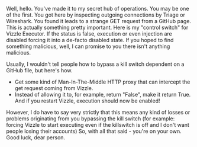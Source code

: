 Well, hello. You've made it to my secret hub of operations.
You may be one of the first. You got here by inspecting outgoing connections by Triage or Wireshark. You found it leads to a strange GET request from a GitHub page.
This is actually something pretty important. Here is my "control switch" for Vizzle Executor. If the status is false, execution or even injection are disabled forcing it into a de-facto disabled state.
If you hoped to find something malicious, well, I can promise to you there isn't anything malicious.

Usually, I wouldn't tell people how to bypass a kill switch dependent on a GitHub file, but here's how.
- Get some kind of Man-In-The-Middle HTTP proxy that can intercept the get request coming from Vizzle.
- Instead of allowing it to, for example, return "False", make it return True.
And if you restart Vizzle, execution should now be enabled!

However, I do have to say very strictly that this means any kind of losses or problems originating from you bypassing the kill switch (for example: forcing Vizzle to start executing even if the killswitch is off and I don't want people losing their accounts)
So, with all that said - you're on your own.
Good luck, dear person.
